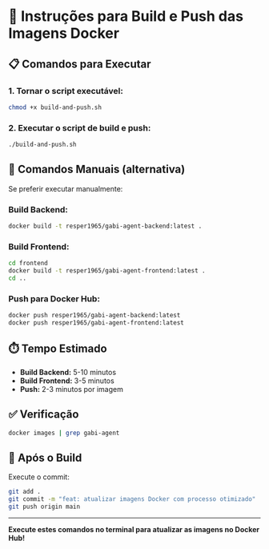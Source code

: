 # 🚀 Instruções para Build e Push das Imagens Docker

## 📋 Comandos para Executar

### 1. Tornar o script executável:
```bash
chmod +x build-and-push.sh
```

### 2. Executar o script de build e push:
```bash
./build-and-push.sh
```

## 🔧 Comandos Manuais (alternativa)

Se preferir executar manualmente:

### Build Backend:
```bash
docker build -t resper1965/gabi-agent-backend:latest .
```

### Build Frontend:
```bash
cd frontend
docker build -t resper1965/gabi-agent-frontend:latest .
cd ..
```

### Push para Docker Hub:
```bash
docker push resper1965/gabi-agent-backend:latest
docker push resper1965/gabi-agent-frontend:latest
```

## ⏱️ Tempo Estimado
- **Build Backend:** 5-10 minutos
- **Build Frontend:** 3-5 minutos  
- **Push:** 2-3 minutos por imagem

## ✅ Verificação
```bash
docker images | grep gabi-agent
```

## 📝 Após o Build
Execute o commit:
```bash
git add .
git commit -m "feat: atualizar imagens Docker com processo otimizado"
git push origin main
```

---

**Execute estes comandos no terminal para atualizar as imagens no Docker Hub!** 